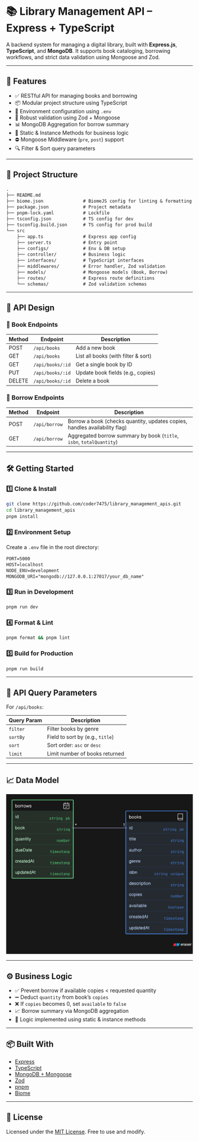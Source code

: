 # 📚 Library Management API – Express + TypeScript

A backend system for managing a digital library, built with **Express.js**, **TypeScript**, and **MongoDB**. It supports book cataloging, borrowing workflows, and strict data validation using Mongoose and Zod.

---

## 🚀 Features

- ✅ RESTful API for managing books and borrowing
- 📦 Modular project structure using TypeScript
- 🌿 Environment configuration using `.env`
- 🔐 Robust validation using Zod + Mongoose
- 📊 MongoDB Aggregation for borrow summary
- 🧠 Static & Instance Methods for business logic
- ⛔ Mongoose Middleware (`pre`, `post`) support
- 🔍 Filter & Sort query parameters

---

## 📁 Project Structure

```
.
├── README.md
├── biome.json               # BiomeJS config for linting & formatting
├── package.json             # Project metadata
├── pnpm-lock.yaml           # Lockfile
├── tsconfig.json            # TS config for dev
├── tsconfig.build.json      # TS config for prod build
└── src
    ├── app.ts               # Express app config
    ├── server.ts            # Entry point
    ├── configs/             # Env & DB setup
    ├── controller/          # Business logic
    ├── interfaces/          # TypeScript interfaces
    ├── middlewares/         # Error handler, Zod validation
    ├── models/              # Mongoose models (Book, Borrow)
    ├── routes/              # Express route definitions
    └── schemas/             # Zod validation schemas
```

---

## 🎨 API Design

### 📘 Book Endpoints

| Method | Endpoint             | Description                          |
|--------|----------------------|--------------------------------------|
| POST   | `/api/books`         | Add a new book                       |
| GET    | `/api/books`         | List all books (with filter & sort)  |
| GET    | `/api/books/:id`     | Get a single book by ID              |
| PUT    | `/api/books/:id`     | Update book fields (e.g., copies)    |
| DELETE | `/api/books/:id`     | Delete a book                        |

### 📖 Borrow Endpoints

| Method | Endpoint      | Description                                                                |
|--------|---------------|----------------------------------------------------------------------------|
| POST   | `/api/borrow` | Borrow a book (checks quantity, updates copies, handles availability flag) |
| GET    | `/api/borrow` | Aggregated borrow summary by book (`title`, `isbn`, `totalQuantity`)       |

---

## 🛠️ Getting Started

### 1️⃣ Clone & Install

```bash
git clone https://github.com/coder7475/library_management_apis.git
cd library_management_apis
pnpm install
```

### 2️⃣ Environment Setup

Create a `.env` file in the root directory:

```
PORT=5000
HOST=localhost
NODE_ENV=development
MONGODB_URI="mongodb://127.0.0.1:27017/your_db_name"
```

### 3️⃣ Run in Development

```bash
pnpm run dev
```

### 4️⃣ Format & Lint

```bash
pnpm format && pnpm lint
```

### 5️⃣ Build for Production

```bash
pnpm run build
```

---

## 🔎 API Query Parameters

For `/api/books`:

| Query Param | Description                       |
|-------------|-----------------------------------|
| `filter`    | Filter books by genre             |
| `sortBy`    | Field to sort by (e.g., `title`)  |
| `sort`      | Sort order: `asc` or `desc`       |
| `limit`     | Limit number of books returned    |

---

## 📈 Data Model

![Data Model](./er_diagram.png)


---

## ⚙️ Business Logic

- ✅ Prevent borrow if available copies < requested quantity
- ➖ Deduct `quantity` from book’s `copies`
- ❌ If `copies` becomes 0, set `available` to `false`
- 📈 Borrow summary via MongoDB aggregation
- 🧠 Logic implemented using static & instance methods

---

## 📦 Built With

- [Express](https://expressjs.com/)
- [TypeScript](https://www.typescriptlang.org/)
- [MongoDB + Mongoose](https://mongoosejs.com/)
- [Zod](https://zod.dev/)
- [pnpm](https://pnpm.io/)
- [Biome](https://biomejs.dev/)

---

## 📄 License

Licensed under the [MIT License](LICENSE). Free to use and modify.
